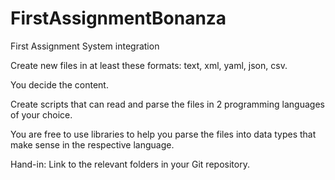 # FirstAssignmentBonanza
First Assignment System integration

Create new files in at least these formats: text, xml, yaml, json, csv.

You decide the content.

Create scripts that can read and parse the files in 2 programming languages of your choice.

You are free to use libraries to help you parse the files into data types that make sense in the respective language.

Hand-in: Link to the relevant folders in your Git repository.

